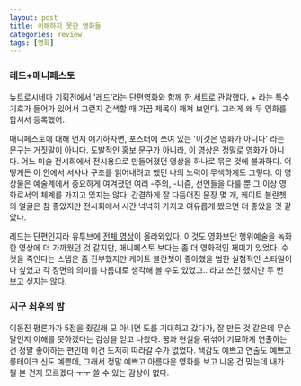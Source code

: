 ```yaml
---
layout: post
title: 이해하지 못한 영화들
categories: review
tags: [영화]
---
```


### 레드+매니페스토

뉴트로시네마 기획전에서 '레드'라는 단편영화와 함께 한 세트로 관람했다. + 라는 특수기호가 들어가 있어서 그런지 검색할 때 가끔 제목이 깨져 보인다. 그러게 왜 두 영화를 합쳐서 등록했어..

매니페스토에 대해 먼저 얘기하자면, 포스터에 쓰여 있는 '이것은 영화가 아니다' 라는 문구는 거짓말이 아니다. 도발적인 홍보 문구가 아니라, 이 영상은 정말로 영화가 아니다. 어느 미술 전시회에서 전시용으로 만들어졌던 영상을 하나로 묶은 것에 불과하다. 어떻게든 이 안에서 서사나 구조를 읽어내려고 했던 나의 노력이 무색하게도 그렇다. 이 영상물은 예술계에서 중요하게 여겨졌던 여러 -주의, -니즘, 선언들을 다룰 뿐 그 이상 영화로서의 체계를 가지고 있지는 않다. 간결하게 잘 다듬어진 문장 몇 개, 케이트 블란쳇의 얼굴은 참 좋았지만 전시회에서 시간 넉넉히 가지고 여유롭게 봤으면 더 좋았을 것 같았다. 

레드는 단편인지라 유투브에 [전체 영상](https://youtu.be/Ib5wgupkvbc)이 올라와있다. 이것도 영화보단 행위예술을 녹화한 영상에 더 가까웠던 것 같지만, 매니페스토 보다는 좀 더 영화적인 재미가 있었다. 수컷을 죽인다는 스텝은 좀 진부했지만 케이트 블란쳇이 좋아했을 법한 실험적인 스타일이다 싶었고 각 장면의 의미를 나름대로 생각해 볼 수도 있었고.. 라고 쓰긴 했지만 두 번 보고 싶지는 않다.

### 지구 최후의 밤

이동진 평론가가 5점을 줬길래 모 아니면 도를 기대하고 갔다가, 잘 만든 것 같은데 무슨 말인지 이해를 못하겠다는 감상을 얻고 나왔다. 꿈과 현실을 뒤섞어 기묘하게 연출하는 건 정말 좋아하는 편인데 이건 도저히 따라갈 수가 없었다. 색감도 예쁘고 연출도 예쁘고 롱테이크 신도 예쁜데, 그래서 정말 예쁘고 아름다운 영화를 보고 나온 건 맞는데 내가 뭘 본 건지 모르겠다 ㅜㅜ 쓸 수 있는 감상이 없다.
